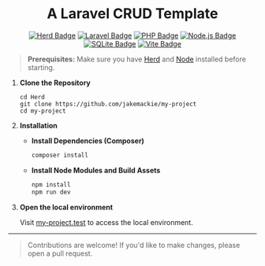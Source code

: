<h1 align="center">
    A Laravel CRUD Template
</h1>

<p align="center">
    <a href="https://herd.laravel.com/" target="_blank"><img src="https://img.shields.io/badge/Herd-FF5722?style=for-the-badge&logo=laravel&logoColor=white" alt="Herd Badge"></a>
    <a href="https://laravel.com" target="_blank"><img src="https://img.shields.io/badge/Laravel-FF2D20?style=for-the-badge&logo=laravel&logoColor=white" alt="Laravel Badge"></a>
    <a href="https://www.php.net" target="_blank"><img src="https://img.shields.io/badge/PHP-777BB4?style=for-the-badge&logo=php&logoColor=white" alt="PHP Badge"></a>
    <a href="https://nodejs.org" target="_blank"><img src="https://img.shields.io/badge/Node.js-339933?style=for-the-badge&logo=nodedotjs&logoColor=white" alt="Node.js Badge"></a>
    <a href="https://www.sqlite.org" target="_blank"><img src="https://img.shields.io/badge/SQLite-003B57?style=for-the-badge&logo=sqlite&logoColor=white" alt="SQLite Badge"></a>
    <a href="https://vitejs.dev" target="_blank"><img src="https://img.shields.io/badge/Vite-646CFF?style=for-the-badge&logo=vite&logoColor=white" alt="Vite Badge"></a>
</p>

> **Prerequisites:** Make sure you have [Herd](https://herd.laravel.com/) and [Node](https://nodejs.org/en) installed before starting.

1. **Clone the Repository**

    ```
    cd Herd
    git clone https://github.com/jakemackie/my-project
    cd my-project
    ```

2. **Installation**

    -   **Install Dependencies (Composer)**

        ```bash
        composer install
        ```

    - **Install Node Modules and Build Assets**

        ```bash
        npm install
        npm run dev
        ```

3. **Open the local environment**

    Visit [my-project.test](http://my-project.test/) to access the local environment.

---

> Contributions are welcome! If you'd like to make changes, please open a pull request.
